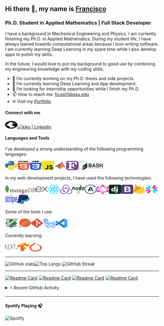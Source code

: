 ## Hi there 👋, my name is <a href="https://personal-portfolio-7018a.web.app" target="_blank">Francisco</a>

### Ph.D. Student in Applied Mathematics | Full Stack Developer

I have a background in Mechanical Engineering and Physics. I am currently finishing my Ph.D. in Applied Mathematics. During my student life, I have always leaned towards computational areas because I love writing software. I am currently learning Deep Learning in my spare time while I also develop apps to polish my skills.

In the future, I would love to put my background to good use by combining my engineering knowledge with my coding skills.

- 🔭 I’m currently working on my Ph.D. thesis and side projects.
- 🌱 I’m currently learning Deep Learning and App development.
- 👀 I’m looking for internship opportunities while I finish my Ph.D.
- 📫 How to reach me: fjcasti1@asu.edu
- 🌐 Visit my <a href="https://personal-portfolio-7018a.web.app" target="_blank">Portfolio</a>

#### Connect with me

<a href="https://personal-portfolio-7018a.web.app" target="_blank"><img alt="kiko.com" width="40" height="25" src="https://raw.githubusercontent.com/iconic/open-iconic/master/svg/globe.svg" /></a><a href="https://linkedin.com/in/f-castillo-carrasco" target="_blank"><img alt="kiko | LinkedIn" width="40" height="25" src="https://cdn.jsdelivr.net/npm/simple-icons@v3/icons/linkedin.svg" /></a>
<br/>

#### Languages and Tools

I've developed a strong understanding of the following programming languages:

<img alt="Terminal" height="30" width="40" src="./icons/python.svg" /><img alt="Terminal" height="30" width="40" src="./icons/html-5.svg" /><img alt="Terminal" height="30" width="40" src="./icons/css-3.svg" /><img alt="Terminal" height="30" width="40" src="./icons/javascript.svg" /><img alt="Terminal" height="30" width="40" src="./icons/matlab.svg" /><img alt="Terminal" height="30" width="40" src="./icons/fortran.svg" /><img alt="Terminal" height="30" width="80" src="./icons/bash.svg" />

In my web development projects, I have used the following technologies:

<img alt="Terminal" height="30" width="100" src="./icons/mongodb.svg" /><img alt="Terminal" height="30" width="40" src="./icons/express.svg" /><img alt="Terminal" height="30" width="40" src="./icons/react.svg" /><img alt="Terminal" height="30" width="40" src="./icons/redux.svg" /><img alt="Terminal" height="30" width="40" src="./icons/nodejs.svg" /><img alt="Terminal" height="30" width="40" src="./icons/apollostack.svg" /><img alt="Terminal" height="30" width="40" src="./icons/graphql.svg" /><img alt="Terminal" height="30" width="40" src="./icons/django-icon.svg" /><img alt="Terminal" height="30" width="40" src="./icons/bootstrap.svg" /><img alt="Terminal" height="30" width="40" src="./icons/firebase.svg" /><img alt="Terminal" height="30" width="40" src="./icons/jwt.svg" /><img alt="Terminal" height="30" width="40" src="./icons/stripe.svg" /><img alt="Terminal" height="30" width="40" src="./icons/paypal.svg" />

Some of the tools I use:

<img alt="Terminal" height="30" width="40" src="./icons/vim.svg" /> <img alt="Terminal" height="30" width="40" src="./icons/postman.svg" ><img alt="Terminal" height="30" width="40" src="./icons/git-icon.svg" /><img alt="Terminal" height="30" width="40" src="./icons/githubactions.svg" /><img alt="Terminal" height="30" width="40" src="./icons/visual-studio-code.svg" />

Currently learning:

<img alt="Terminal" height="30" width="40" src="./icons/nextjs.svg" /><img alt="Terminal" height="30" width="40" src="./icons/tensorflow.svg" /><img alt="Terminal" height="30" width="40" src="./icons/pytorch.svg" />

---

![GitHub stats](https://github-readme-stats-fjcasti1.vercel.app/api?username=fjcasti1&show_icons=true&hide_border=true&count_private=true)![Top Langs](https://github-readme-stats-fjcasti1.vercel.app/api/top-langs/?username=fjcasti1&hide=tex&layout=compact&langs_count=20&hide_border=true&count_private=true) ![GitHub Streak](http://github-readme-streak-stats.herokuapp.com?user=fjcasti1&hide_border=true&sideNums=000000&stroke=2188FF&ring=2188FF&fire=2188FF&currStreakNum=000000&currStreakLabel=000000&sideLabels=000000)

---

[![Readme Card](https://github-readme-stats-fjcasti1.vercel.app/api/pin/?username=fjcasti1&repo=techshop)](https://github.com/fjcasti1/techshop)
[![Readme Card](https://github-readme-stats-fjcasti1.vercel.app/api/pin/?username=fjcasti1&repo=devconnector)](https://github.com/fjcasti1/devconnector)
[![Readme Card](https://github-readme-stats-fjcasti1.vercel.app/api/pin/?username=fjcasti1&repo=django-btre-project)](https://github.com/fjcasti1/django-btre-project)
[![Readme Card](https://github-readme-stats-fjcasti1.vercel.app/api/pin/?username=fjcasti1&repo=amazonas)](https://github.com/fjcasti1/amazonas)

<details>
  <summary>⚡ Recent GitHub Activity</summary>

<!--START_SECTION:activity-->

1. 🎉 Merged PR [#5](https://github.com/fjcasti1/fjcasti1/pull/5) in [fjcasti1/fjcasti1](https://github.com/fjcasti1/fjcasti1)
2. 💪 Opened PR [#5](https://github.com/fjcasti1/fjcasti1/pull/5) in [fjcasti1/fjcasti1](https://github.com/fjcasti1/fjcasti1)
3. 🎉 Merged PR [#4](https://github.com/fjcasti1/fjcasti1/pull/4) in [fjcasti1/fjcasti1](https://github.com/fjcasti1/fjcasti1)
4. 💪 Opened PR [#4](https://github.com/fjcasti1/fjcasti1/pull/4) in [fjcasti1/fjcasti1](https://github.com/fjcasti1/fjcasti1)
5. 🎉 Merged PR [#3](https://github.com/fjcasti1/fjcasti1/pull/3) in [fjcasti1/fjcasti1](https://github.com/fjcasti1/fjcasti1)
<!--END_SECTION:activity-->

</details>

---

#### Spotify Playing 🎧

![Spotify](https://spotify-now-playing-fjcasti1.vercel.app/api/spotify)

<!-- Variable definitions -->

[portfolio]: https://personal-portfolio-7018a.web.app
[linkedin]: https://linkedin.com/in/f-castillo-carrasco
[stats]: https://linkedin.com/f-castillo-carrasco
